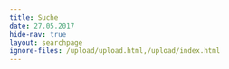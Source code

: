 ```yaml
---
title: Suche
date: 27.05.2017
hide-nav: true
layout: searchpage
ignore-files: /upload/upload.html,/upload/index.html
---
```

